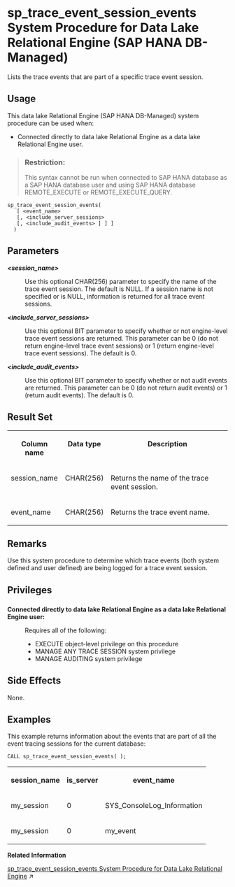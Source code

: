 <!-- loiof906a7948fa14abcadfd72ef71b410f7 -->

# sp\_trace\_event\_session\_events System Procedure for Data Lake Relational Engine \(SAP HANA DB-Managed\)

Lists the trace events that are part of a specific trace event session.



<a name="loiof906a7948fa14abcadfd72ef71b410f7__section_tv3_scb_1yb"/>

## Usage

This data lake Relational Engine \(SAP HANA DB-Managed\) system procedure can be used when:

-   Connected directly to data lake Relational Engine as a data lake Relational Engine user.

> ### Restriction:  
> This syntax cannot be run when connected to SAP HANA database as a SAP HANA database user and using SAP HANA database REMOTE\_EXECUTE or REMOTE\_EXECUTE\_QUERY.



```
sp_trace_event_session_events(
   [ <event_name> 
   [, <include_server_sessions>
   [, <include_audit_events> ] ] ]
  )
```



<a name="loiof906a7948fa14abcadfd72ef71b410f7__section_jjr_jn2_srb"/>

## Parameters


<dl>
<dt><b>

*<session\_name\>* 

</b></dt>
<dd>

Use this optional CHAR\(256\) parameter to specify the name of the trace event session. The default is NULL. If a session name is not specified or is NULL, information is returned for all trace event sessions.



</dd><dt><b>

*<include\_server\_sessions\>* 

</b></dt>
<dd>

Use this optional BIT parameter to specify whether or not engine-level trace event sessions are returned. This parameter can be 0 \(do not return engine-level trace event sessions\) or 1 \(return engine-level trace event sessions\). The default is 0.



</dd><dt><b>

*<include\_audit\_events\>* 

</b></dt>
<dd>

Use this optional BIT parameter to specify whether or not audit events are returned. This parameter can be 0 \(do not return audit events\) or 1 \(return audit events\). The default is 0.



</dd>
</dl>



<a name="loiof906a7948fa14abcadfd72ef71b410f7__section_kkh_kn2_srb"/>

## Result Set


<table>
<tr>
<th valign="top">

Column name

</th>
<th valign="top">

Data type

</th>
<th valign="top">

Description

</th>
</tr>
<tr>
<td valign="top">

session\_name

</td>
<td valign="top">

CHAR\(256\)

</td>
<td valign="top">

Returns the name of the trace event session.

</td>
</tr>
<tr>
<td valign="top">

event\_name

</td>
<td valign="top">

CHAR\(256\)

</td>
<td valign="top">

Returns the trace event name.

</td>
</tr>
</table>



<a name="loiof906a7948fa14abcadfd72ef71b410f7__section_p3v_kn2_srb"/>

## Remarks

Use this system procedure to determine which trace events \(both system defined and user defined\) are being logged for a trace event session.



<a name="loiof906a7948fa14abcadfd72ef71b410f7__section_frd_xcb_1yb"/>

## Privileges



### 


<dl>
<dt><b>

Connected directly to data lake Relational Engine as a data lake Relational Engine user:

</b></dt>
<dd>

Requires all of the following:

-   EXECUTE object-level privilege on this procedure
-   MANAGE ANY TRACE SESSION system privilege
-   MANAGE AUDITING system privilege



</dd>
</dl>



<a name="loiof906a7948fa14abcadfd72ef71b410f7__section_hwm_ln2_srb"/>

## Side Effects

None.



## Examples

This example returns information about the events that are part of all the event tracing sessions for the current database:

```
CALL sp_trace_event_session_events( );
```


<table>
<tr>
<th valign="top">

session\_name

</th>
<th valign="top">

is\_server

</th>
<th valign="top">

event\_name

</th>
</tr>
<tr>
<td valign="top">

my\_session

</td>
<td valign="top">

0

</td>
<td valign="top">

SYS\_ConsoleLog\_Information

</td>
</tr>
<tr>
<td valign="top">

my\_session

</td>
<td valign="top">

0

</td>
<td valign="top">

my\_event

</td>
</tr>
</table>

**Related Information**  


[sp_trace_event_session_events System Procedure for Data Lake Relational Engine](https://help.sap.com/viewer/19b3964099384f178ad08f2d348232a9/2024_3_QRC/en-US/8179ac5d6ce210149cfcd3fb6d77cbca.html "Lists the trace events that are part of a specific trace event session.") :arrow_upper_right:

